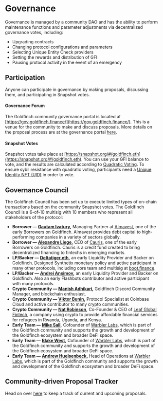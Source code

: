 # Governance

Governance is managed by a community DAO and has the ability to perform maintenance functions and parameter adjustments via decentralized governance votes, including:

* Upgrading contracts
* Changing protocol configurations and parameters
* Selecting Unique Entity Check providers
* Setting the rewards and distribution of GFI
* Pausing protocol activity in the event of an emergency

## Participation

Anyone can participate in governance by making proposals, discussing them, and participating in Snapshot votes.

#### Governance Forum

The Goldfinch community governance portal is located at [https://gov.goldfinch.finance/](https://gov.goldfinch.finance/). This is a venue for the community to make and discuss proposals. More details on the proposal process are at the governance portal [here](https://gov.goldfinch.finance/t/welcome-to-the-goldfinch-governance-forum/37).&#x20;

#### Snapshot Votes

Snapshot votes take place at [https://snapshot.org/#/goldfinch.eth](https://snapshot.org/#/goldfinch.eth). You can use your GFI balance to vote, and the results are calculated according to [Quadratic Voting](https://en.wikipedia.org/wiki/Quadratic\_voting). To ensure sybil resistance with quadratic voting, participants need a [Unique Identity NFT (UID)](unique-identity-uid/) in order to vote.

## Governance Council

The Goldfinch Council has been set up to execute limited types of on-chain transactions based on the community Snapshot votes. The Goldfinch Council is a 6-of-10 multisig with 10 members who represent all stakeholders of the protocol:

* **Borrower —** [**Gautam Ivatury**](https://www.linkedin.com/in/givatury/)**,** Managing Partner at [Almavest](https://www.almavest.com/), one of the early Borrowers on Goldfinch. Almavest provides debt capital to high-performing companies in a variety of sectors globally.
* **Borrower —** [**Alexandre Liege**](https://www.linkedin.com/in/alexandre-liege/)**,** CEO of [Cauris](https://www.caurisfinance.com/), one of the early Borrowers on Goldfinch. Cauris is a credit fund created to bring decentralized financing to fintechs in emerging markets.
* **LP/Backer —** [**Deltatiger.eth**](https://twitter.com/deltatigernz)**,** an early Liquidity Provider and Backer on Goldfinch. Designed Synthetix monetary policy and active participant in many other protocols, including core team and multisig at [boot.finance](https://www.boot.finance/).
* **LP/Backer —** [**Andrei Ansimov**](https://www.linkedin.com/in/andreianisimov/)**,** an early Liquidity Provider and Backer on Goldfinch. Also an early Flashbots contributor and active participant with many protocols.
* **Crypto Community —** [**Manish Adhikari**](https://twitter.com/mans9841)**,** Goldfinch Discord Community Manager, and blockchain enthusiast.
* **Crypto Community —** [**Viktor Bunin**](https://twitter.com/ViktorBunin)**,** Protocol Specialist at Coinbase Cloud and active contributor to many crypto communities.
* **Crypto Community —** [**Nat Robinson**](https://www.linkedin.com/in/nat-robinson/)**,** Co-Founder & CEO of [Leaf Global Fintech](https://leafglobalfintech.com/), a company using crypto to provide affordable financial services for refugees in Rwanda, Uganda, and Kenya.
* **Early Team —** [**Mike Sall**](https://twitter.com/sall)**,** Cofounder of [Warbler Labs](https://twitter.com/warblerlabs), which is part of the Goldfinch community and supports the growth and development of the Goldfinch ecosystem and broader DeFi space.
* **Early Team —** [**Blake West**](https://twitter.com/\_blakewest)**,** Cofounder of [Warbler Labs](https://twitter.com/warblerlabs), which is part of the Goldfinch community and supports the growth and development of the Goldfinch ecosystem and broader DeFi space.
* **Early Team —** [**Andrew Huelsenbeck**](https://www.linkedin.com/in/ahuelsen/)**,** Head of Operations at [Warbler Labs](https://twitter.com/warblerlabs), which is part of the Goldfinch community and supports the growth and development of the Goldfinch ecosystem and broader DeFi space.

## Community-driven Proposal Tracker

Head on over [here](https://goldfinch-community.notion.site/Governance-Proposals-f1a743f6657a453081556e5e7cc6a204) to keep a track of current and upcoming proposals.
